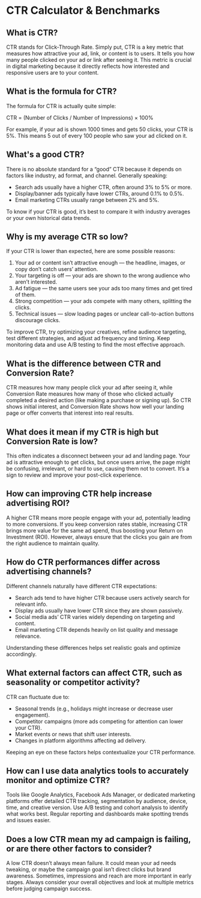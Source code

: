 # CTR Calculator & Benchmarks


## What is CTR?

CTR stands for Click-Through Rate. Simply put, CTR is a key metric that measures how attractive your ad, link, or content is to users. It tells you how many people clicked on your ad or link after seeing it. This metric is crucial in digital marketing because it directly reflects how interested and responsive users are to your content.



## What is the formula for CTR?

The formula for CTR is actually quite simple:

CTR = (Number of Clicks / Number of Impressions) × 100%

For example, if your ad is shown 1000 times and gets 50 clicks, your CTR is 5%. This means 5 out of every 100 people who saw your ad clicked on it.



## What's a good CTR?

There is no absolute standard for a “good” CTR because it depends on factors like industry, ad format, and channel. Generally speaking:

* Search ads usually have a higher CTR, often around 3% to 5% or more.
* Display/banner ads typically have lower CTRs, around 0.1% to 0.5%.
* Email marketing CTRs usually range between 2% and 5%.

To know if your CTR is good, it’s best to compare it with industry averages or your own historical data trends.



## Why is my average CTR so low?

If your CTR is lower than expected, here are some possible reasons:

1. Your ad or content isn’t attractive enough — the headline, images, or copy don’t catch users’ attention.
2. Your targeting is off — your ads are shown to the wrong audience who aren’t interested.
3. Ad fatigue — the same users see your ads too many times and get tired of them.
4. Strong competition — your ads compete with many others, splitting the clicks.
5. Technical issues — slow loading pages or unclear call-to-action buttons discourage clicks.

To improve CTR, try optimizing your creatives, refine audience targeting, test different strategies, and adjust ad frequency and timing. Keep monitoring data and use A/B testing to find the most effective approach.


## What is the difference between CTR and Conversion Rate?

CTR measures how many people click your ad after seeing it, while Conversion Rate measures how many of those who clicked actually completed a desired action (like making a purchase or signing up). So CTR shows initial interest, and Conversion Rate shows how well your landing page or offer converts that interest into real results.

## What does it mean if my CTR is high but Conversion Rate is low?

This often indicates a disconnect between your ad and landing page. Your ad is attractive enough to get clicks, but once users arrive, the page might be confusing, irrelevant, or hard to use, causing them not to convert. It’s a sign to review and improve your post-click experience.

## How can improving CTR help increase advertising ROI?

A higher CTR means more people engage with your ad, potentially leading to more conversions. If you keep conversion rates stable, increasing CTR brings more value for the same ad spend, thus boosting your Return on Investment (ROI). However, always ensure that the clicks you gain are from the right audience to maintain quality.

## How do CTR performances differ across advertising channels?

Different channels naturally have different CTR expectations:

* Search ads tend to have higher CTR because users actively search for relevant info.
* Display ads usually have lower CTR since they are shown passively.
* Social media ads’ CTR varies widely depending on targeting and content.
* Email marketing CTR depends heavily on list quality and message relevance.

Understanding these differences helps set realistic goals and optimize accordingly.

## What external factors can affect CTR, such as seasonality or competitor activity?

CTR can fluctuate due to:

* Seasonal trends (e.g., holidays might increase or decrease user engagement).
* Competitor campaigns (more ads competing for attention can lower your CTR).
* Market events or news that shift user interests.
* Changes in platform algorithms affecting ad delivery.

Keeping an eye on these factors helps contextualize your CTR performance.

## How can I use data analytics tools to accurately monitor and optimize CTR?

Tools like Google Analytics, Facebook Ads Manager, or dedicated marketing platforms offer detailed CTR tracking, segmentation by audience, device, time, and creative version. Use A/B testing and cohort analysis to identify what works best. Regular reporting and dashboards make spotting trends and issues easier.

## Does a low CTR mean my ad campaign is failing, or are there other factors to consider?

A low CTR doesn’t always mean failure. It could mean your ad needs tweaking, or maybe the campaign goal isn’t direct clicks but brand awareness. Sometimes, impressions and reach are more important in early stages. Always consider your overall objectives and look at multiple metrics before judging campaign success.


